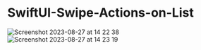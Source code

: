 # SwiftUI-Swipe-Actions-on-List

![Screenshot 2023-08-27 at 14 22 38](https://github.com/pasanbope/SwiftUI-Swipe-Actions-on-List/assets/100598653/5e95f111-dcb6-4836-9397-e2c6c8568d2a)
![Screenshot 2023-08-27 at 14 23 19](https://github.com/pasanbope/SwiftUI-Swipe-Actions-on-List/assets/100598653/7dc0eb84-4ef8-4387-b57b-b1480a2c9bfb)
